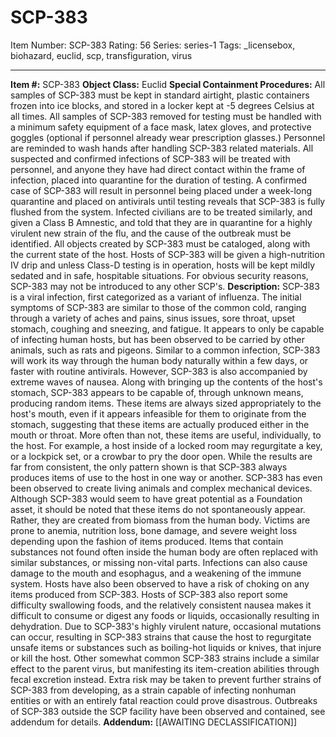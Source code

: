 # SCP-383
Item Number: SCP-383
Rating: 56
Series: series-1
Tags: _licensebox, biohazard, euclid, scp, transfiguration, virus

---

**Item #:** SCP-383
**Object Class:** Euclid
**Special Containment Procedures:** All samples of SCP-383 must be kept in standard airtight, plastic containers frozen into ice blocks, and stored in a locker kept at -5 degrees Celsius at all times. All samples of SCP-383 removed for testing must be handled with a minimum safety equipment of a face mask, latex gloves, and protective goggles (optional if personnel already wear prescription glasses.) Personnel are reminded to wash hands after handling SCP-383 related materials.
All suspected and confirmed infections of SCP-383 will be treated with personnel, and anyone they have had direct contact within the frame of infection, placed into quarantine for the duration of testing. A confirmed case of SCP-383 will result in personnel being placed under a week-long quarantine and placed on antivirals until testing reveals that SCP-383 is fully flushed from the system. Infected civilians are to be treated similarly, and given a Class B Amnestic, and told that they are in quarantine for a highly virulent new strain of the flu, and the cause of the outbreak must be identified.
All objects created by SCP-383 must be cataloged, along with the current state of the host. Hosts of SCP-383 will be given a high-nutrition IV drip and unless Class-D testing is in operation, hosts will be kept mildly sedated and in safe, hospitable situations.
For obvious security reasons, SCP-383 may not be introduced to any other SCP's.
**Description:** SCP-383 is a viral infection, first categorized as a variant of influenza. The initial symptoms of SCP-383 are similar to those of the common cold, ranging through a variety of aches and pains, sinus issues, sore throat, upset stomach, coughing and sneezing, and fatigue. It appears to only be capable of infecting human hosts, but has been observed to be carried by other animals, such as rats and pigeons. Similar to a common infection, SCP-383 will work its way through the human body naturally within a few days, or faster with routine antivirals.
However, SCP-383 is also accompanied by extreme waves of nausea. Along with bringing up the contents of the host's stomach, SCP-383 appears to be capable of, through unknown means, producing random items. These items are always sized appropriately to the host's mouth, even if it appears infeasible for them to originate from the stomach, suggesting that these items are actually produced either in the mouth or throat. More often than not, these items are useful, individually, to the host.
For example, a host inside of a locked room may regurgitate a key, or a lockpick set, or a crowbar to pry the door open. While the results are far from consistent, the only pattern shown is that SCP-383 always produces items of use to the host in one way or another. SCP-383 has even been observed to create living animals and complex mechanical devices.
Although SCP-383 would seem to have great potential as a Foundation asset, it should be noted that these items do not spontaneously appear. Rather, they are created from biomass from the human body. Victims are prone to anemia, nutrition loss, bone damage, and severe weight loss depending upon the fashion of items produced. Items that contain substances not found often inside the human body are often replaced with similar substances, or missing non-vital parts.
Infections can also cause damage to the mouth and esophagus, and a weakening of the immune system. Hosts have also been observed to have a risk of choking on any items produced from SCP-383. Hosts of SCP-383 also report some difficulty swallowing foods, and the relatively consistent nausea makes it difficult to consume or digest any foods or liquids, occasionally resulting in dehydration.
Due to SCP-383's highly virulent nature, occasional mutations can occur, resulting in SCP-383 strains that cause the host to regurgitate unsafe items or substances such as boiling-hot liquids or knives, that injure or kill the host. Other somewhat common SCP-383 strains include a similar effect to the parent virus, but manifesting its item-creation abilities through fecal excretion instead.
Extra risk may be taken to prevent further strains of SCP-383 from developing, as a strain capable of infecting nonhuman entities or with an entirely fatal reaction could prove disastrous.
Outbreaks of SCP-383 outside the SCP facility have been observed and contained, see addendum for details.
**Addendum:**
[[AWAITING DECLASSIFICATION]]